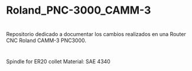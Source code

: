 # Roland_PNC-3000_CAMM-3
#
Repositorio dedicado a documentar los cambios realizados en una Router CNC Roland CAMM-3 PNC3000.
#
Spindle for ER20 collet
Material: SAE 4340 
#
